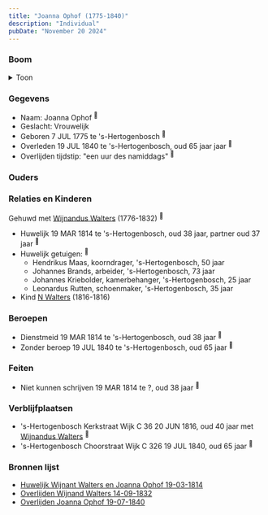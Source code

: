 ```yaml
---
title: "Joanna Ophof (1775-1840)"
description: "Individual"
pubDate: "November 20 2024"
---
```


### Boom
<details><summary>Toon</summary>

![test](https://www.plantuml.com/plantuml/svg/dP5DIyD048Rl-oi6U_1Ko9UsbbArag2YLVp0OzaaOxDcirjsDaWe_U-k9aIX8iNRCiipyxmpPsIviNKb6PL2hRdX5QGyArT6rog_q58Ri8OhSb-eB2j4Zf09aqbitrYjRGCLLYaQQajaqQ2spHhPZwwPv4ImOG0mroP7yrI8h5H8D9rMNAZP34AsPUmGxhz64MCjSd2jkL8SxjQ5VZq0Jd3bUNvm0ZqtIEPn68Uk-UPLeCotC9saF6sMgRPMucG68xX-lW5_D3g2GnfUeh5wXIhLb1K_62fhAPTSvSlCQA9KEpi7-oSjFOwyNNhRQxw8D-NOck25IxS2wbqz7s0GXybHCl_3qUybZ-5q3wi87kDxPnK6lrbrKjF9E-QvKAisn-tvWoFyw4ijyJmlYc0WnQgm3KgftvrUZovsSWJZVN84dikn-1np_8zb_qblMNVwuR2pPzr-lmjTgc5dpDWPkgDKyWC0)
</details>

### Gegevens
- Naam: Joanna Ophof <sup><a href="../s00163/" style="text-decoration:none" title="Huwelijk Wijnant Walters en Joanna Ophof 19-03-1814">:link:</a></sup>
- Geslacht: Vrouwelijk
- Geboren 7 JUL 1775 te 's-Hertogenbosch <sup><a href="../s00176/" style="text-decoration:none" title="Overlijden Joanna Ophof 19-07-1840">:link:</a></sup>
- Overleden 19 JUL 1840 te 's-Hertogenbosch, oud 65 jaar jaar <sup><a href="../s00176/" style="text-decoration:none" title="Overlijden Joanna Ophof 19-07-1840">:link:</a></sup>
- Overlijden tijdstip: "een uur des namiddags" <sup><a href="../s00176/" style="text-decoration:none" title="Overlijden Joanna Ophof 19-07-1840">:link:</a></sup>

### Ouders

### Relaties en Kinderen

Gehuwd met [Wijnandus Walters](../i00101/) (1776-1832) <sup><a href="../s00163/" style="text-decoration:none" title="Huwelijk Wijnant Walters en Joanna Ophof 19-03-1814">:link:</a></sup>
- Huwelijk 19 MAR 1814 te 's-Hertogenbosch, oud 38 jaar, partner oud 37 jaar <sup><a href="../s00163/" style="text-decoration:none" title="Huwelijk Wijnant Walters en Joanna Ophof 19-03-1814">:link:</a></sup>
- Huwelijk getuigen:  <sup><a href="../s00163/" style="text-decoration:none" title="Huwelijk Wijnant Walters en Joanna Ophof 19-03-1814">:link:</a></sup>
  - Hendrikus Maas, koorndrager, \'s-Hertogenbosch, 50 jaar
  - Johannes Brands, arbeider, \'s-Hertogenbosch, 73 jaar
  - Johannes Kriebolder, kamerbehanger, \'s-Hertogenbosch, 25 jaar
  - Leonardus Rutten, schoenmaker, \'s-Hertogenbosch, 35 jaar
- Kind [N Walters](../i00128/) (1816-1816)

### Beroepen
- Dienstmeid 19 MAR 1814 te 's-Hertogenbosch, oud 38 jaar <sup><a href="../s00163/" style="text-decoration:none" title="Huwelijk Wijnant Walters en Joanna Ophof 19-03-1814">:link:</a></sup>
- Zonder beroep 19 JUL 1840 te 's-Hertogenbosch, oud 65 jaar <sup><a href="../s00176/" style="text-decoration:none" title="Overlijden Joanna Ophof 19-07-1840">:link:</a></sup>

### Feiten
- Niet kunnen schrijven 19 MAR 1814 te ?, oud 38 jaar <sup><a href="../s00163/" style="text-decoration:none" title="Huwelijk Wijnant Walters en Joanna Ophof 19-03-1814">:link:</a></sup>

### Verblijfplaatsen
- 's-Hertogenbosch Kerkstraat Wijk C 36 20 JUN 1816, oud 40 jaar met [Wijnandus Walters](../i00101/) <sup><a href="../s00296/" style="text-decoration:none" title="Geboorte N Walters 20-06-1816">:link:</a></sup>
- 's-Hertogenbosch Choorstraat Wijk C 326 19 JUL 1840, oud 65 jaar  <sup><a href="../s00176/" style="text-decoration:none" title="Overlijden Joanna Ophof 19-07-1840">:link:</a></sup>

### Bronnen lijst
- [Huwelijk Wijnant Walters en Joanna Ophof 19-03-1814](../s00163/)
- [Overlijden Wijnand Walters 14-09-1832](../s00175/)
- [Overlijden Joanna Ophof 19-07-1840](../s00176/)